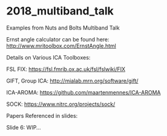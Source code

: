 # 2018_multiband_talk
Examples from Nuts and Bolts Multiband Talk

Ernst angle calculator can be found here:
http://www.mritoolbox.com/ErnstAngle.html


Details on Various ICA Toolboxes:

FSL FIX: https://fsl.fmrib.ox.ac.uk/fsl/fslwiki/FIX

GIFT, Group ICA: http://mialab.mrn.org/software/gift/

ICA-AROMA: https://github.com/maartenmennes/ICA-AROMA

SOCK: https://www.nitrc.org/projects/sock/

Papers Referenced in slides:

Slide 6: WIP...
